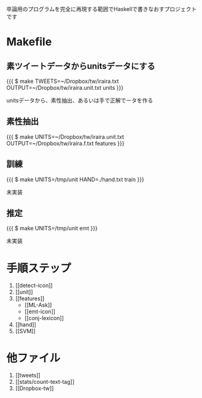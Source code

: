 卒論用のプログラムを完全に再現する範囲でHaskellで書きなおすプロジェクトです

# Makefile

## 素ツイートデータからunitsデータにする

{{{
  $ make TWEETS=~/Dropbox/tw/iraira.txt OUTPUT=~/Dropbox/tw/iraira.unit.txt units
}}}

unitsデータから、素性抽出、あるいは手で正解でータを作る

## 素性抽出

{{{
  $ make UNITS=~/Dropbox/tw/iraira.unit.txt OUTPUT=~/Dropbox/tw/iraira.f.txt features
}}}

## 訓練

{{{
  $ make UNITS=/tmp/unit HAND=./hand.txt train
}}}

未実装

## 推定

{{{
  $ make UNITS=/tmp/unit emt
}}}

未実装

# 手順ステップ

1. [[detect-icon]]
2. [[unit]]
3. [[features]]
    - [[ML-Ask]]
    - [[emt-icon]]
    - [[conj-lexicon]]
4. [[hand]]
6. [[SVM]]

# 他ファイル

1. [[tweets]]
1. [[stats/count-text-tag]]
1. [[Dropbox-tw]]
